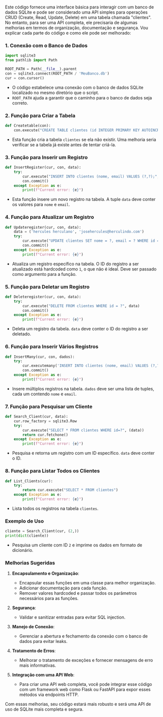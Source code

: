 Este código fornece uma interface básica para interagir com um banco de dados SQLite e pode ser considerado uma API simples para operações CRUD (Create, Read, Update, Delete) em uma tabela chamada "clientes". No entanto, para ser uma API completa, ele precisaria de algumas melhorias em termos de organização, documentação e segurança. Vou explicar cada parte do código e como ele pode ser melhorado:

### 1. Conexão com o Banco de Dados
```python
import sqlite3 
from pathlib import Path

ROOT_PATH = Path(__file__).parent
con = sqlite3.connect(ROOT_PATH / 'MeuBanco.db')
cur = con.cursor()
```
- O código estabelece uma conexão com o banco de dados SQLite localizado no mesmo diretório que o script.
- `ROOT_PATH` ajuda a garantir que o caminho para o banco de dados seja correto.

### 2. Função para Criar a Tabela
```python
def Createtable(con):
    con.execute("CREATE TABLE clientes (id INTEGER PRIMARY KEY AUTOINCREMENT, nome VARCHAR(100), email VARCHAR(150))")
```
- Esta função cria a tabela `clientes` se ela não existir. Uma melhoria seria verificar se a tabela já existe antes de tentar criá-la.

### 3. Função para Inserir um Registro
```python
def InsertRegister(cur, con, data):
    try:
        cur.execute("INSERT INTO clientes (nome, email) VALUES (?,?);", (data))
        con.commit()
    except Exception as e:
        print(f"Current error: {e}")
```
- Esta função insere um novo registro na tabela. A tuple `data` deve conter os valores para `nome` e `email`.

### 4. Função para Atualizar um Registro
```python
def Updateregister(cur, con, data):
    data = ('hercules herculano', 'josehercules@herculindo.com')
    try:
        cur.execute("UPDATE clientes SET nome = ?, email = ? WHERE id = 1", data)
        con.commit()
    except Exception as e:
        print(f"Current error: {e}")
```
- Atualiza um registro específico na tabela. O ID do registro a ser atualizado está hardcoded como `1`, o que não é ideal. Deve ser passado como argumento para a função.

### 5. Função para Deletar um Registro
```python
def Deleteregister(cur, con, data):
    try:
        cur.execute("DELETE FROM clientes WHERE id = ?", data)
        con.commit()
    except Exception as e:
        print(f"Current error: {e}")
```
- Deleta um registro da tabela. `data` deve conter o ID do registro a ser deletado.

### 6. Função para Inserir Vários Registros
```python
def InsertMany(cur, con, dados):
    try:
        cur.executemany('INSERT INTO clientes (nome, email) VALUES (?,?)', dados)
        con.commit()
    except Exception as e:
        print(f"Current error: {e}")
```
- Insere múltiplos registros na tabela. `dados` deve ser uma lista de tuples, cada um contendo `nome` e `email`.

### 7. Função para Pesquisar um Cliente
```python
def Search_Client(cur, data):
    cur.row_factory = sqlite3.Row
    try:
        cur.execute("SELECT * FROM clientes WHERE id=?", (data))
        return cur.fetchone()
    except Exception as e:
        print(f"Current error: {e}")
```
- Pesquisa e retorna um registro com um ID específico. `data` deve conter o ID.

### 8. Função para Listar Todos os Clientes
```python
def List_Clients(cur):
    try:
        return cur.execute("SELECT * FROM clientes")
    except Exception as e:
        print(f"Current error: {e}")
```
- Lista todos os registros na tabela `clientes`.

### Exemplo de Uso
```python
cliente = Search_Client(cur, (2,))
print(dict(cliente))
```
- Pesquisa um cliente com ID `2` e imprime os dados em formato de dicionário.

### Melhorias Sugeridas

1. **Encapsulamento e Organização**:
    - Encapsular essas funções em uma classe para melhor organização.
    - Adicionar documentação para cada função.
    - Remover valores hardcoded e passar todos os parâmetros necessários para as funções.

2. **Segurança**:
    - Validar e sanitizar entradas para evitar SQL injection.

3. **Manejo de Conexão**:
    - Gerenciar a abertura e fechamento da conexão com o banco de dados para evitar leaks.

4. **Tratamento de Erros**:
    - Melhorar o tratamento de exceções e fornecer mensagens de erro mais informativas.

5. **Integração com uma API Web**:
    - Para criar uma API web completa, você pode integrar esse código com um framework web como Flask ou FastAPI para expor esses métodos via endpoints HTTP.

Com essas melhorias, seu código estará mais robusto e será uma API de uso de SQLite mais completa e segura.
